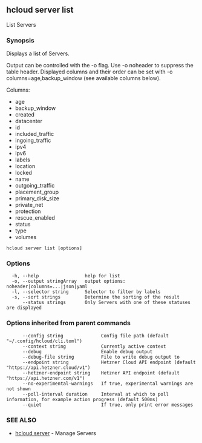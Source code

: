 ## hcloud server list

List Servers

### Synopsis

Displays a list of Servers.

Output can be controlled with the -o flag. Use -o noheader to suppress the
table header. Displayed columns and their order can be set with
-o columns=age,backup_window (see available columns below).

Columns:
 - age
 - backup_window
 - created
 - datacenter
 - id
 - included_traffic
 - ingoing_traffic
 - ipv4
 - ipv6
 - labels
 - location
 - locked
 - name
 - outgoing_traffic
 - placement_group
 - primary_disk_size
 - private_net
 - protection
 - rescue_enabled
 - status
 - type
 - volumes

```
hcloud server list [options]
```

### Options

```
  -h, --help                 help for list
  -o, --output stringArray   output options: noheader|columns=...|json|yaml
  -l, --selector string      Selector to filter by labels
  -s, --sort strings         Determine the sorting of the result
      --status strings       Only Servers with one of these statuses are displayed
```

### Options inherited from parent commands

```
      --config string              Config file path (default "~/.config/hcloud/cli.toml")
      --context string             Currently active context
      --debug                      Enable debug output
      --debug-file string          File to write debug output to
      --endpoint string            Hetzner Cloud API endpoint (default "https://api.hetzner.cloud/v1")
      --hetzner-endpoint string    Hetzner API endpoint (default "https://api.hetzner.com/v1")
      --no-experimental-warnings   If true, experimental warnings are not shown
      --poll-interval duration     Interval at which to poll information, for example action progress (default 500ms)
      --quiet                      If true, only print error messages
```

### SEE ALSO

* [hcloud server](hcloud_server.md)	 - Manage Servers
